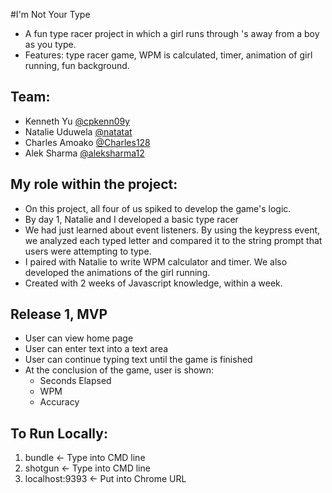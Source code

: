#I'm Not Your Type

* A fun type racer project in which a girl runs through <td>'s away from a boy as you type.
* Features: type racer game, WPM is calculated, timer, animation of girl running, fun background.

## Team:
* Kenneth Yu [@cpkenn09y](https://github.com/cpkenn09y)
* Natalie Uduwela [@natatat](https://github.com/natatat)
* Charles Amoako [@Charles128](https://github.com/Charles128)
* Alek Sharma [@aleksharma12](https://github.com/aleksharma12)

## My role within the project:
* On this project, all four of us spiked to develop the game's logic.
* By day 1, Natalie and I developed a basic type racer
* We had just learned about event listeners. By using the keypress event, we analyzed each typed letter and compared it to the string prompt that users were attempting to type.
* I paired with Natalie to write WPM calculator and timer. We also developed the animations of the girl running.
* Created with 2 weeks of Javascript knowledge, within a week.

## Release 1, MVP
* User can view home page
* User can enter text into a text area
* User can continue typing text until the game is finished
* At the conclusion of the game, user is shown:
  * Seconds Elapsed
  * WPM
  * Accuracy

## To Run Locally:

1) bundle <- Type into CMD line
2) shotgun <- Type into CMD line
3) localhost:9393 <- Put into Chrome URL